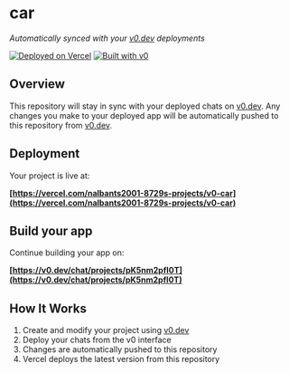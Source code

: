 # car

*Automatically synced with your [v0.dev](https://v0.dev) deployments*

[![Deployed on Vercel](https://img.shields.io/badge/Deployed%20on-Vercel-black?style=for-the-badge&logo=vercel)](https://vercel.com/nalbants2001-8729s-projects/v0-car)
[![Built with v0](https://img.shields.io/badge/Built%20with-v0.dev-black?style=for-the-badge)](https://v0.dev/chat/projects/pK5nm2pfI0T)

## Overview

This repository will stay in sync with your deployed chats on [v0.dev](https://v0.dev).
Any changes you make to your deployed app will be automatically pushed to this repository from [v0.dev](https://v0.dev).

## Deployment

Your project is live at:

**[https://vercel.com/nalbants2001-8729s-projects/v0-car](https://vercel.com/nalbants2001-8729s-projects/v0-car)**

## Build your app

Continue building your app on:

**[https://v0.dev/chat/projects/pK5nm2pfI0T](https://v0.dev/chat/projects/pK5nm2pfI0T)**

## How It Works

1. Create and modify your project using [v0.dev](https://v0.dev)
2. Deploy your chats from the v0 interface
3. Changes are automatically pushed to this repository
4. Vercel deploys the latest version from this repository